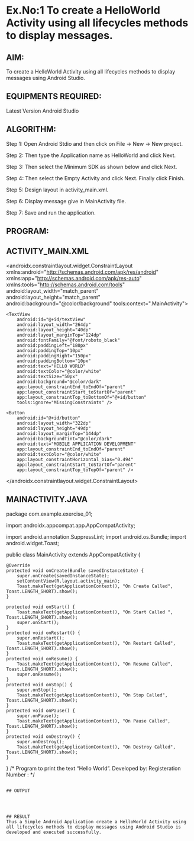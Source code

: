 # Ex.No:1 To create a HelloWorld Activity using all lifecycles methods to display messages.


## AIM:

To create a HelloWorld Activity using all lifecycles methods to display messages using Android Studio.

## EQUIPMENTS REQUIRED:

Latest Version Android Studio

## ALGORITHM:

Step 1: Open Android Stdio and then click on File -> New -> New project.

Step 2: Then type the Application name as HelloWorld and click Next. 

Step 3: Then select the Minimum SDK as shown below and click Next.

Step 4: Then select the Empty Activity and click Next. Finally click Finish.

Step 5: Design layout in activity_main.xml.

Step 6: Display message give in MainActivity file.

Step 7: Save and run the application.

## PROGRAM:
## ACTIVITY_MAIN.XML
<?xml version="1.0" encoding="utf-8"?>
<androidx.constraintlayout.widget.ConstraintLayout xmlns:android="http://schemas.android.com/apk/res/android"
    xmlns:app="http://schemas.android.com/apk/res-auto"
    xmlns:tools="http://schemas.android.com/tools"
    android:layout_width="match_parent"
    android:layout_height="match_parent"
    android:background="@color/background"
    tools:context=".MainActivity">

    <TextView
        android:id="@+id/textView"
        android:layout_width="264dp"
        android:layout_height="40dp"
        android:layout_marginTop="124dp"
        android:fontFamily="@font/roboto_black"
        android:paddingLeft="180px"
        android:paddingTop="10px"
        android:paddingRight="150px"
        android:paddingBottom="10px"
        android:text="HELLO WORLD"
        android:textColor="@color/white"
        android:textSize="50px"
        android:background="@color/dark"
        app:layout_constraintEnd_toEndOf="parent"
        app:layout_constraintStart_toStartOf="parent"
        app:layout_constraintTop_toBottomOf="@+id/button"
        tools:ignore="MissingConstraints" />

    <Button
        android:id="@+id/button"
        android:layout_width="322dp"
        android:layout_height="49dp"
        android:layout_marginTop="144dp"
        android:backgroundTint="@color/dark"
        android:text="MOBILE APPLICATION DEVELOPMENT"
        app:layout_constraintEnd_toEndOf="parent"
        android:textColor="@color/white"
        app:layout_constraintHorizontal_bias="0.494"
        app:layout_constraintStart_toStartOf="parent"
        app:layout_constraintTop_toTopOf="parent" />
</androidx.constraintlayout.widget.ConstraintLayout>

## MAINACTIVITY.JAVA
package com.example.exercise_01;

import androidx.appcompat.app.AppCompatActivity;

import android.annotation.SuppressLint;
import android.os.Bundle;
import android.widget.Toast;

public class MainActivity extends AppCompatActivity {

    @Override
    protected void onCreate(Bundle savedInstanceState) {
        super.onCreate(savedInstanceState);
        setContentView(R.layout.activity_main);
        Toast.makeText(getApplicationContext(), "On Create Called", Toast.LENGTH_SHORT).show();
    }

    protected void onStart() {
        Toast.makeText(getApplicationContext(), "On Start Called ", Toast.LENGTH_SHORT).show();
        super.onStart();
    }
    protected void onRestart() {
        super.onRestart();
        Toast.makeText(getApplicationContext(), "On Restart Called", Toast.LENGTH_SHORT).show();
    }
    protected void onResume() {
        Toast.makeText(getApplicationContext(), "On Resume Called", Toast.LENGTH_SHORT).show();
        super.onResume();
    }
    protected void onStop() {
        super.onStop();
        Toast.makeText(getApplicationContext(), "On Stop Called", Toast.LENGTH_SHORT).show();
    }
    protected void onPause() {
        super.onPause();
        Toast.makeText(getApplicationContext(), "On Pause Called", Toast.LENGTH_SHORT).show();
    }
    protected void onDestroy() {
        super.onDestroy();
        Toast.makeText(getApplicationContext(), "On Destroy Called", Toast.LENGTH_SHORT).show();
    }
}
/*
Program to print the text “Hello World”.
Developed by:
Registeration Number :
*/
```

## OUTPUT




## RESULT
Thus a Simple Android Application create a HelloWorld Activity using all lifecycles methods to display messages using Android Studio is developed and executed successfully.
